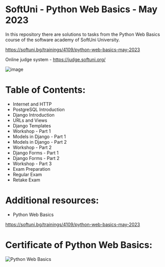 # SoftUni - Python Web Basics - May 2023

In this repository there are solutions to tasks from the Python Web Basics course of the software academy of SoftUni University.

https://softuni.bg/trainings/4109/python-web-basics-may-2023

Online judge system - https://judge.softuni.org/

![image](https://user-images.githubusercontent.com/114032977/191654383-66852f3f-ead9-4ef0-8b51-feb0dea131eb.png)

# Table of Contents:

- Internet and HTTP
- PostgreSQL Introduction
- Django Introduction
- URLs and Views
- Django Templates
- Workshop - Part 1
- Models in Django - Part 1
- Models in Django - Part 2
- Workshop - Part 2
- Django Forms - Part 1
- Django Forms - Part 2
- Workshop - Part 3
- Exam Preparation
- Regular Exam
- Retake Exam


# Additional resources:
- Python Web Basics

https://softuni.bg/trainings/4109/python-web-basics-may-2023


# Certificate of Python Web Basics:

![Python Web Basics](https://github.com/cristov7/Python_Web_Basics/assets/114032977/ece591c0-c3e1-4d2a-830d-fbf6cb4016a8)
